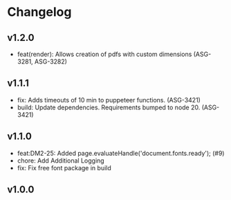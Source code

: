 # Changelog

## v1.2.0

* feat(render): Allows creation of pdfs with custom dimensions (ASG-3281, ASG-3282)

## v1.1.1

* fix: Adds timeouts of 10 min to puppeteer functions. (ASG-3421)
* build: Update dependencies. Requirements bumped to node 20. (ASG-3421)

## v1.1.0

* feat:DM2-25: Added page.evaluateHandle('document.fonts.ready'); (#9)
* chore: Add Additional Logging
* fix: Fix free font package in build

## v1.0.0
